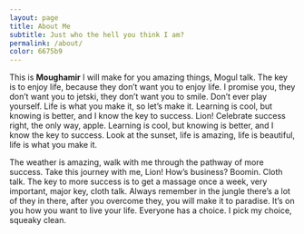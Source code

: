 ```yaml
---
layout: page
title: About Me
subtitle: Just who the hell you think I am?
permalink: /about/
color: 6675b9
---
```


This is **Moughamir** I will make for you amazing things, Mogul talk. The key is to enjoy life, because they don’t want you to enjoy life. I promise you, they don’t want you to jetski, they don’t want you to smile. Don’t ever play yourself. Life is what you make it, so let’s make it. Learning is cool, but knowing is better, and I know the key to success. Lion! Celebrate success right, the only way, apple. Learning is cool, but knowing is better, and I know the key to success. Look at the sunset, life is amazing, life is beautiful, life is what you make it.

The weather is amazing, walk with me through the pathway of more success. Take this journey with me, Lion! How’s business? Boomin. Cloth talk. The key to more success is to get a massage once a week, very important, major key, cloth talk. Always remember in the jungle there’s a lot of they in there, after you overcome they, you will make it to paradise. It’s on you how you want to live your life. Everyone has a choice. I pick my choice, squeaky clean.